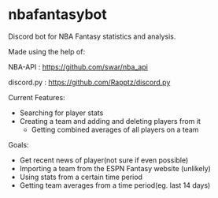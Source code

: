 # nbafantasybot

Discord bot for NBA Fantasy statistics and analysis.

Made using the help of:

NBA-API : https://github.com/swar/nba_api

discord.py : https://github.com/Rapptz/discord.py

Current Features:
- Searching for player stats
- Creating a team and adding and deleting players from it
    - Getting combined averages of all players on a team

Goals:
- Get recent news of player(not sure if even possible)
- Importing a team from the ESPN Fantasy website (unlikely)
- Using stats from a certain time period
- Getting team averages from a time period(eg. last 14 days)



        
